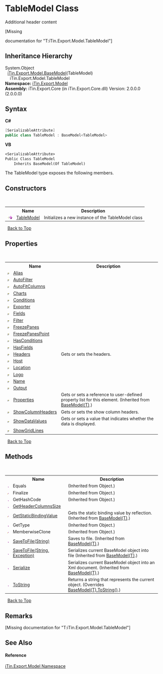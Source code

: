 # TableModel Class
Additional header content 

\[Missing <summary> documentation for "T:iTin.Export.Model.TableModel"\]


## Inheritance Hierarchy
System.Object<br />&nbsp;&nbsp;<a href="T_iTin_Export_Model_BaseModel_1">iTin.Export.Model.BaseModel</a>(TableModel)<br />&nbsp;&nbsp;&nbsp;&nbsp;iTin.Export.Model.TableModel<br />
**Namespace:**&nbsp;<a href="N_iTin_Export_Model">iTin.Export.Model</a><br />**Assembly:**&nbsp;iTin.Export.Core (in iTin.Export.Core.dll) Version: 2.0.0.0 (2.0.0.0)

## Syntax

**C#**<br />
``` C#
[SerializableAttribute]
public class TableModel : BaseModel<TableModel>
```

**VB**<br />
``` VB
<SerializableAttribute>
Public Class TableModel
	Inherits BaseModel(Of TableModel)
```

The TableModel type exposes the following members.


## Constructors
&nbsp;<table><tr><th></th><th>Name</th><th>Description</th></tr><tr><td>![Public method](media/pubmethod.gif "Public method")</td><td><a href="M_iTin_Export_Model_TableModel__ctor">TableModel</a></td><td>
Initializes a new instance of the TableModel class</td></tr></table>&nbsp;
<a href="#tablemodel-class">Back to Top</a>

## Properties
&nbsp;<table><tr><th></th><th>Name</th><th>Description</th></tr><tr><td>![Public property](media/pubproperty.gif "Public property")</td><td><a href="P_iTin_Export_Model_TableModel_Alias">Alias</a></td><td /></tr><tr><td>![Public property](media/pubproperty.gif "Public property")</td><td><a href="P_iTin_Export_Model_TableModel_AutoFilter">AutoFilter</a></td><td /></tr><tr><td>![Public property](media/pubproperty.gif "Public property")</td><td><a href="P_iTin_Export_Model_TableModel_AutoFitColumns">AutoFitColumns</a></td><td /></tr><tr><td>![Public property](media/pubproperty.gif "Public property")</td><td><a href="P_iTin_Export_Model_TableModel_Charts">Charts</a></td><td /></tr><tr><td>![Public property](media/pubproperty.gif "Public property")</td><td><a href="P_iTin_Export_Model_TableModel_Conditions">Conditions</a></td><td /></tr><tr><td>![Public property](media/pubproperty.gif "Public property")</td><td><a href="P_iTin_Export_Model_TableModel_Exporter">Exporter</a></td><td /></tr><tr><td>![Public property](media/pubproperty.gif "Public property")</td><td><a href="P_iTin_Export_Model_TableModel_Fields">Fields</a></td><td /></tr><tr><td>![Public property](media/pubproperty.gif "Public property")</td><td><a href="P_iTin_Export_Model_TableModel_Filter">Filter</a></td><td /></tr><tr><td>![Public property](media/pubproperty.gif "Public property")</td><td><a href="P_iTin_Export_Model_TableModel_FreezePanes">FreezePanes</a></td><td /></tr><tr><td>![Public property](media/pubproperty.gif "Public property")</td><td><a href="P_iTin_Export_Model_TableModel_FreezePanesPoint">FreezePanesPoint</a></td><td /></tr><tr><td>![Public property](media/pubproperty.gif "Public property")</td><td><a href="P_iTin_Export_Model_TableModel_HasConditions">HasConditions</a></td><td /></tr><tr><td>![Public property](media/pubproperty.gif "Public property")</td><td><a href="P_iTin_Export_Model_TableModel_HasFields">HasFields</a></td><td /></tr><tr><td>![Public property](media/pubproperty.gif "Public property")</td><td><a href="P_iTin_Export_Model_TableModel_Headers">Headers</a></td><td>
Gets or sets the headers.</td></tr><tr><td>![Public property](media/pubproperty.gif "Public property")</td><td><a href="P_iTin_Export_Model_TableModel_Host">Host</a></td><td /></tr><tr><td>![Public property](media/pubproperty.gif "Public property")</td><td><a href="P_iTin_Export_Model_TableModel_Location">Location</a></td><td /></tr><tr><td>![Public property](media/pubproperty.gif "Public property")</td><td><a href="P_iTin_Export_Model_TableModel_Logo">Logo</a></td><td /></tr><tr><td>![Public property](media/pubproperty.gif "Public property")</td><td><a href="P_iTin_Export_Model_TableModel_Name">Name</a></td><td /></tr><tr><td>![Public property](media/pubproperty.gif "Public property")</td><td><a href="P_iTin_Export_Model_TableModel_Output">Output</a></td><td /></tr><tr><td>![Public property](media/pubproperty.gif "Public property")</td><td><a href="P_iTin_Export_Model_BaseModel_1_Properties">Properties</a></td><td>
Gets or sets a reference to user-defined property list for this element.
 (Inherited from <a href="T_iTin_Export_Model_BaseModel_1">BaseModel(T)</a>.)</td></tr><tr><td>![Public property](media/pubproperty.gif "Public property")</td><td><a href="P_iTin_Export_Model_TableModel_ShowColumnHeaders">ShowColumnHeaders</a></td><td>
Gets or sets the show column headers.</td></tr><tr><td>![Public property](media/pubproperty.gif "Public property")</td><td><a href="P_iTin_Export_Model_TableModel_ShowDataValues">ShowDataValues</a></td><td>
Gets or sets a value that indicates whether the data is displayed.</td></tr><tr><td>![Public property](media/pubproperty.gif "Public property")</td><td><a href="P_iTin_Export_Model_TableModel_ShowGridLines">ShowGridLines</a></td><td /></tr></table>&nbsp;
<a href="#tablemodel-class">Back to Top</a>

## Methods
&nbsp;<table><tr><th></th><th>Name</th><th>Description</th></tr><tr><td>![Public method](media/pubmethod.gif "Public method")</td><td>Equals</td><td> (Inherited from Object.)</td></tr><tr><td>![Protected method](media/protmethod.gif "Protected method")</td><td>Finalize</td><td> (Inherited from Object.)</td></tr><tr><td>![Public method](media/pubmethod.gif "Public method")</td><td>GetHashCode</td><td> (Inherited from Object.)</td></tr><tr><td>![Public method](media/pubmethod.gif "Public method")</td><td><a href="M_iTin_Export_Model_TableModel_GetHeaderColumnsSize">GetHeaderColumnsSize</a></td><td /></tr><tr><td>![Protected method](media/protmethod.gif "Protected method")</td><td><a href="M_iTin_Export_Model_BaseModel_1_GetStaticBindingValue">GetStaticBindingValue</a></td><td>
Gets the static binding value by reflection.
 (Inherited from <a href="T_iTin_Export_Model_BaseModel_1">BaseModel(T)</a>.)</td></tr><tr><td>![Public method](media/pubmethod.gif "Public method")</td><td>GetType</td><td> (Inherited from Object.)</td></tr><tr><td>![Protected method](media/protmethod.gif "Protected method")</td><td>MemberwiseClone</td><td> (Inherited from Object.)</td></tr><tr><td>![Public method](media/pubmethod.gif "Public method")</td><td><a href="M_iTin_Export_Model_BaseModel_1_SaveToFile">SaveToFile(String)</a></td><td>
Saves to file.
 (Inherited from <a href="T_iTin_Export_Model_BaseModel_1">BaseModel(T)</a>.)</td></tr><tr><td>![Public method](media/pubmethod.gif "Public method")</td><td><a href="M_iTin_Export_Model_BaseModel_1_SaveToFile_1">SaveToFile(String, Exception)</a></td><td>
Serializes current BaseModel object into file
 (Inherited from <a href="T_iTin_Export_Model_BaseModel_1">BaseModel(T)</a>.)</td></tr><tr><td>![Public method](media/pubmethod.gif "Public method")</td><td><a href="M_iTin_Export_Model_BaseModel_1_Serialize">Serialize</a></td><td>
Serializes current BaseModel object into an Xml document.
 (Inherited from <a href="T_iTin_Export_Model_BaseModel_1">BaseModel(T)</a>.)</td></tr><tr><td>![Public method](media/pubmethod.gif "Public method")</td><td><a href="M_iTin_Export_Model_TableModel_ToString">ToString</a></td><td>
Returns a string that represents the current object.
 (Overrides <a href="M_iTin_Export_Model_BaseModel_1_ToString">BaseModel(T).ToString()</a>.)</td></tr></table>&nbsp;
<a href="#tablemodel-class">Back to Top</a>

## Remarks
\[Missing <remarks> documentation for "T:iTin.Export.Model.TableModel"\]

## See Also


#### Reference
<a href="N_iTin_Export_Model">iTin.Export.Model Namespace</a><br />